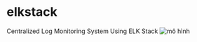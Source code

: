 # elkstack
Centralized Log Monitoring System Using ELK Stack
![mô hình](https://github.com/user-attachments/assets/292fc9a4-c0a1-4bd9-8ee3-0b22fb305014)
